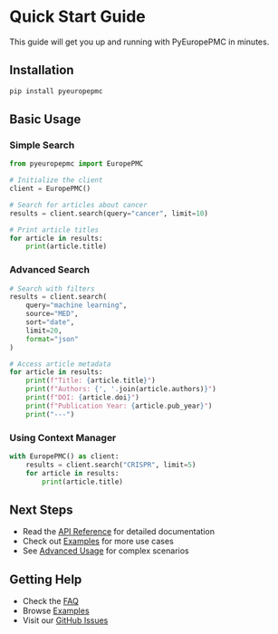 # Quick Start Guide

This guide will get you up and running with PyEuropePMC in minutes.

## Installation

```bash
pip install pyeuropepmc
```

## Basic Usage

### Simple Search

```python
from pyeuropepmc import EuropePMC

# Initialize the client
client = EuropePMC()

# Search for articles about cancer
results = client.search(query="cancer", limit=10)

# Print article titles
for article in results:
    print(article.title)
```

### Advanced Search

```python
# Search with filters
results = client.search(
    query="machine learning",
    source="MED",
    sort="date",
    limit=20,
    format="json"
)

# Access article metadata
for article in results:
    print(f"Title: {article.title}")
    print(f"Authors: {', '.join(article.authors)}")
    print(f"DOI: {article.doi}")
    print(f"Publication Year: {article.pub_year}")
    print("---")
```

### Using Context Manager

```python
with EuropePMC() as client:
    results = client.search("CRISPR", limit=5)
    for article in results:
        print(article.title)
```

## Next Steps

- Read the [API Reference](api/README.md) for detailed documentation
- Check out [Examples](examples/README.md) for more use cases
- See [Advanced Usage](advanced/README.md) for complex scenarios

## Getting Help

- Check the [FAQ](faq.md)
- Browse [Examples](examples/README.md)
- Visit our [GitHub Issues](https://github.com/JonasHeinickeBio/pyEuropePMC/issues)
